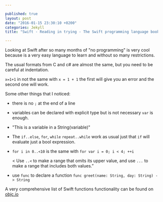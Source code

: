 ```yaml
---

published: true
layout: post
date: "2016-01-15 23:30:10 +0200"
categories: Jekyll
title: "Swift - Reading in trying - The Swift programming language book"

---
```


Looking at Swift after so many months of "no programming" is very cool because is a very easy language to learn and without so many restrictions.

The usual formats from C and c# are almost the same, but you need to be careful at indentation.

`x=1+1` in not the same with `x = 1 + 1` the first will give you an error and the second one will work.

Some other things that I noticed:
* there is no `;` at the end of a line
* variables can be declared with explicit type but is not necessary `var` is enough.  
* "This is a variable in a String\(variable)"   
* The `if..else`, `for`, `while` `repeat..while` work as usual just that `if` will evaluate just a bool expression.  
* `for i in 0..<10` is the same with `for var i = 0; i < 4; ++i`   

  < Use `..<` to make a range that omits its upper value, and use `...` to make a range that includes both values.”


* use `func` to declare a function
`func greet(name: String, day: String) -> String`

A very comprehensive list of Swift functions functionality can be found on [objc.io](https://www.objc.io/issues/16-swift/swift-functions/)
